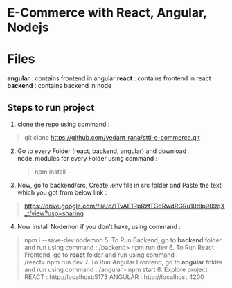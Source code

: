 # E-Commerce with React, Angular, Nodejs

# Files

**angular** : contains frontend in angular
**react** : contains frontend in react
**backend** : contains backend in node

## Steps to run project

1.  clone the repo using command :

> git clone https://github.com/vedant-rana/sttl-e-commerce.git

2.  Go to every Folder (react, backend, angular) and download node_modules for every Folder using command :

    > npm install

3.  Now, go to backend/src, Create .env file in src folder and Paste the text which you got from below link :

> https://drive.google.com/file/d/1TvAE1RpRztTGdRwdRGRu10dIp909qX_t/view?usp=sharing

4.  Now install Nodemon if you don't have, using command :

> npm i --save-dev nodemon 5. To Run Backend, go to **backend** folder and run using command :
> /backend> npm run dev 6. To Run React Frontend, go to **react** folder and run using command :  
> /react> npm run dev 7. To Run Angular Frontend, go to **angular** folder and run using command :
> /angular> npm start 8. Explore project
> REACT : http://localhost:5173
> ANGULAR : http://localhost:4200
